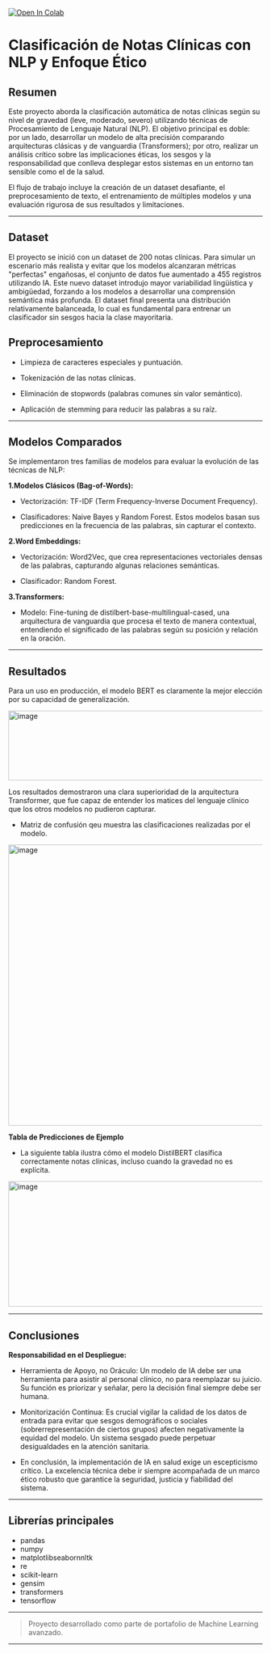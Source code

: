 
[![Open In Colab](https://colab.research.google.com/assets/colab-badge.svg)](https://colab.research.google.com/drive/16VRGy75OV2RMYxVByjGadsZHHkhvdM6U?authuser=2#scrollTo=6XhRJ90E2nhn)

# Clasificación de Notas Clínicas con NLP y Enfoque Ético

## Resumen
Este proyecto aborda la clasificación automática de notas clínicas según su nivel de gravedad (leve, moderado, severo) utilizando técnicas de Procesamiento de Lenguaje Natural (NLP). El objetivo principal es doble: por un lado, desarrollar un modelo de alta precisión comparando arquitecturas clásicas y de vanguardia (Transformers); por otro, realizar un análisis crítico sobre las implicaciones éticas, los sesgos y la responsabilidad que conlleva desplegar estos sistemas en un entorno tan sensible como el de la salud.

El flujo de trabajo incluye la creación de un dataset desafiante, el preprocesamiento de texto, el entrenamiento de múltiples modelos y una evaluación rigurosa de sus resultados y limitaciones.

---

## Dataset
El proyecto se inició con un dataset de 200 notas clínicas. Para simular un escenario más realista y evitar que los modelos alcanzaran métricas "perfectas" engañosas, el conjunto de datos fue aumentado a 455 registros utilizando IA. Este nuevo dataset introdujo mayor variabilidad lingüística y ambigüedad, forzando a los modelos a desarrollar una comprensión semántica más profunda. El dataset final presenta una distribución relativamente balanceada, lo cual es fundamental para entrenar un clasificador sin sesgos hacia la clase mayoritaria.

## Preprocesamiento

 - Limpieza de caracteres especiales y puntuación.

 - Tokenización de las notas clínicas.

 - Eliminación de stopwords (palabras comunes sin valor semántico).

 - Aplicación de stemming para reducir las palabras a su raíz.

---

## Modelos Comparados
Se implementaron tres familias de modelos para evaluar la evolución de las técnicas de NLP:

**1.Modelos Clásicos (Bag-of-Words):**

 - Vectorización: TF-IDF (Term Frequency-Inverse Document Frequency).

 - Clasificadores: Naive Bayes y Random Forest. Estos modelos basan sus predicciones en la frecuencia de las palabras, sin capturar el contexto.

**2.Word Embeddings:**

 - Vectorización: Word2Vec, que crea representaciones vectoriales densas de las palabras, capturando algunas relaciones semánticas.

 - Clasificador: Random Forest.

**3.Transformers:**

 - Modelo: Fine-tuning de distilbert-base-multilingual-cased, una arquitectura de vanguardia que procesa el texto de manera contextual, entendiendo el significado de las palabras según su posición y relación en la oración.

---

## Resultados

Para un uso en producción, el modelo BERT es claramente la mejor elección por su capacidad de generalización.

<img width="830" height="138" alt="image" src="https://github.com/user-attachments/assets/eb9212fd-63a9-4958-a23d-b33c69d2d4f2" />


Los resultados demostraron una clara superioridad de la arquitectura Transformer, que fue capaz de entender los matices del lenguaje clínico que los otros modelos no pudieron capturar.

- Matriz de confusión qeu muestra las clasificaciones realizadas por el modelo.
<img width="600" height="556" alt="image" src="https://github.com/user-attachments/assets/3311755e-fd4e-4a6c-910b-4c7853b4fe73" />

**Tabla de Predicciones de Ejemplo**
 - La siguiente tabla ilustra cómo el modelo DistilBERT clasifica correctamente notas clínicas, incluso cuando la gravedad no es explícita.

<img width="600" height="248" alt="image" src="https://github.com/user-attachments/assets/1d92a7e9-d796-4813-b2bb-58075c89be76" />

---

## Conclusiones 

**Responsabilidad en el Despliegue:**

- Herramienta de Apoyo, no Oráculo: Un modelo de IA debe ser una herramienta para asistir al personal clínico, no para reemplazar su juicio. Su función es priorizar y señalar, pero la decisión final siempre debe ser humana.

- Monitorización Continua: Es crucial vigilar la calidad de los datos de entrada para evitar que sesgos demográficos o sociales (sobrerrepresentación de ciertos grupos) afecten negativamente la equidad del modelo. Un sistema sesgado puede perpetuar desigualdades en la atención sanitaria.

- En conclusión, la implementación de IA en salud exige un escepticismo crítico. La excelencia técnica debe ir siempre acompañada de un marco ético robusto que garantice la seguridad, justicia y fiabilidad del sistema.

---

## Librerías principales
  - pandas
  - numpy
  - matplotlibseabornnltk
  - re
  - scikit-learn
  - gensim
  - transformers
  - tensorflow

---
> Proyecto desarrollado como parte de portafolio de Machine Learning avanzado.
---
